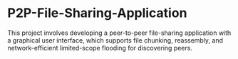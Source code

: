 # P2P-File-Sharing-Application
This project involves developing a peer-to-peer file-sharing application with a graphical user interface, which supports file chunking, reassembly, and network-efficient limited-scope flooding for discovering peers.
